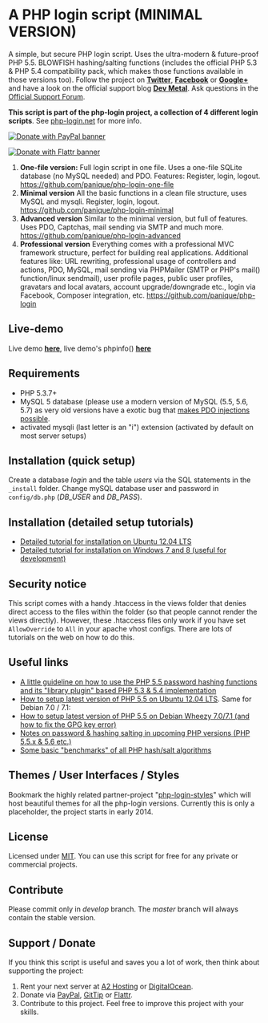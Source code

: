 # A PHP login script (MINIMAL VERSION)

A simple, but secure PHP login script. Uses the ultra-modern & future-proof PHP 5.5.
BLOWFISH hashing/salting functions (includes the official PHP 5.3 & PHP 5.4 compatibility pack, which makes those
functions available in those versions too). Follow the project on **[Twitter](https://twitter.com/simplephplogin)**,
**[Facebook](https://www.facebook.com/pages/PHP-Login-Script/461306677235868)** or
**[Google+](https://plus.google.com/104110071861201951660)** and have a look on the official support blog
**[Dev Metal](http://www.dev-metal.com)**. Ask questions in the [Official Support Forum](http://support-forum.php-login.net/).

**This script is part of the php-login project, a collection of 4 different login scripts**.
See [php-login.net](http://www.php-login.net) for more info.

[![Donate with PayPal banner](http://www.dev-metal.com/donate-with-paypal.png)](https://www.paypal.com/cgi-bin/webscr?cmd=_s-xclick&hosted_button_id=P5YLUK4MW3LDG)

[![Donate with Flattr banner](http://www.dev-metal.com/donate-with-flattr.png)](https://flattr.com/submit/auto?user_id=panique&url=https%3A%2F%2Fgithub.com%2Fpanique%2Fphp-login-minimal)

1. **One-file version:** Full login script in one file. Uses a one-file SQLite database (no MySQL needed) and PDO.
   Features: Register, login, logout.
   https://github.com/panique/php-login-one-file
2. **Minimal version** All the basic functions in a clean file structure, uses MySQL and mysqli.
   Register, login, logout.
   https://github.com/panique/php-login-minimal
3. **Advanced version** Similar to the minimal version, but full of features.
   Uses PDO, Captchas, mail sending via SMTP and much more.
   https://github.com/panique/php-login-advanced
3. **Professional version** Everything comes with a professional MVC framework structure, perfect for building
   real applications. Additional features like: URL rewriting, professional usage of controllers and actions, PDO, MySQL,
   mail sending via PHPMailer (SMTP or PHP's mail() function/linux sendmail), user profile pages, public user profiles,
   gravatars and local avatars, account upgrade/downgrade etc., login via Facebook, Composer integration, etc.
   https://github.com/panique/php-login

## Live-demo

Live demo **[here](http://php-login.net/demo2.html)**, live demo's phpinfo() **[here](http://phpinfo.php-login.net/)**

## Requirements

- PHP 5.3.7+
- MySQL 5 database (please use a modern version of MySQL (5.5, 5.6, 5.7) as very old versions have a exotic bug that
[makes PDO injections possible](http://stackoverflow.com/q/134099/1114320).
- activated mysqli (last letter is an "i") extension (activated by default on most server setups)

## Installation (quick setup)

Create a database *login* and the table *users* via the SQL statements in the `_install` folder.
Change mySQL database user and password in `config/db.php` (*DB_USER* and *DB_PASS*).

## Installation (detailed setup tutorials)

- [Detailed tutorial for installation on Ubuntu 12.04 LTS](http://www.dev-metal.com/install-php-login-nets-1-minimal-login-script-ubuntu/)
- [Detailed tutorial for installation on Windows 7 and 8 (useful for development)](http://www.dev-metal.com/how-to-install-php-login-minimal-on-windows-7-8/)

## Security notice

This script comes with a handy .htaccess in the views folder that denies direct access to the files within the folder
(so that people cannot render the views directly). However, these .htaccess files only work if you have set
`AllowOverride` to `All` in your apache vhost configs. There are lots of tutorials on the web on how to do this.

## Useful links

- [A little guideline on how to use the PHP 5.5 password hashing functions and its "library plugin" based PHP 5.3 & 5.4 implementation](http://www.dev-metal.com/use-php-5-5-password-hashing-functions/)
- [How to setup latest version of PHP 5.5 on Ubuntu 12.04 LTS](http://www.dev-metal.com/how-to-setup-latest-version-of-php-5-5-on-ubuntu-12-04-lts/). Same for Debian 7.0 / 7.1:
- [How to setup latest version of PHP 5.5 on Debian Wheezy 7.0/7.1 (and how to fix the GPG key error)](http://www.dev-metal.com/setup-latest-version-php-5-5-debian-wheezy-7-07-1-fix-gpg-key-error/)
- [Notes on password & hashing salting in upcoming PHP versions (PHP 5.5.x & 5.6 etc.)](https://github.com/panique/php-login/wiki/Notes-on-password-&-hashing-salting-in-upcoming-PHP-versions-%28PHP-5.5.x-&-5.6-etc.%29)
- [Some basic "benchmarks" of all PHP hash/salt algorithms](https://github.com/panique/php-login/wiki/Which-hashing-&-salting-algorithm-should-be-used-%3F)

## Themes / User Interfaces / Styles

Bookmark the highly related partner-project "[php-login-styles](https://github.com/panique/php-login-styles)" which
will host beautiful themes for all the php-login versions. Currently this is only a placeholder,
the project starts in early 2014.

## License

Licensed under [MIT](http://www.opensource.org/licenses/mit-license.php). You can use this script for free for any
private or commercial projects.

## Contribute

Please commit only in *develop* branch. The *master* branch will always contain the stable version.

## Support / Donate

If you think this script is useful and saves you a lot of work, then think about supporting the project:

1. Rent your next server at [A2 Hosting](http://www.a2hosting.com/4471.html) or [DigitalOcean](https://www.digitalocean.com/?refcode=40d978532a20).
2. Donate via [PayPal](https://www.paypal.com/cgi-bin/webscr?cmd=_s-xclick&hosted_button_id=P5YLUK4MW3LDG),
[GitTip](https://www.gittip.com/Panique/) or [Flattr](https://flattr.com/submit/auto?user_id=panique&url=https%3A%2F%2Fgithub.com%2Fpanique%2Fphp-login-minimal).
3. Contribute to this project. Feel free to improve this project with your skills.
